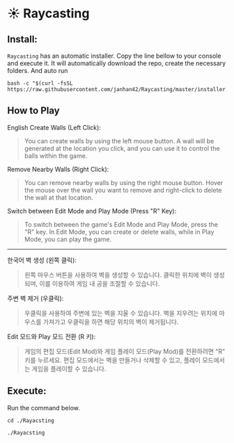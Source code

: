 # ☀️ Raycasting

## Install:
`Raycasting` has an automatic installer.
Copy the line bellow to your console and execute it.
It will automatically download the repo, create the necessary folders.
And auto run

```
bash -c "$(curl -fsSL https://raw.githubusercontent.com/janhan42/Raycasting/master/installer.sh)"
```

## How to Play
English
Create Walls (Left Click):
>You can create walls by using the left mouse button. A wall will be generated at the location you click, and you can use it to control the balls within the game.

Remove Nearby Walls (Right Click):
>You can remove nearby walls by using the right mouse button. Hover the mouse over the wall you want to remove and right-click to delete the wall at that location.

Switch between Edit Mode and Play Mode (Press "R" Key):
>To switch between the game's Edit Mode and Play Mode, press the "R" key. In Edit Mode, you can create or delete walls, while in Play Mode, you can play the game.
___
한국어
벽 생성 (왼쪽 클릭):
>왼쪽 마우스 버튼을 사용하여 벽을 생성할 수 있습니다. 클릭한 위치에 벽이 생성되며, 이를 이용하여 게임 내 공을 조절할 수 있습니다.
>
주변 벽 제거 (우클릭):
>우클릭을 사용하여 주변에 있는 벽을 지울 수 있습니다. 벽을 지우려는 위치에 마우스를 가져가고 우클릭을 하면 해당 위치의 벽이 제거됩니다.
>
Edit 모드와 Play 모드 전환 (R 키):
>게임의 편집 모드(Edit Mod)와 게임 플레이 모드(Play Mod)를 전환하려면 "R" 키를 누르세요. 편집 모드에서는 벽을 만들거나 삭제할 수 있고, 플레이 모드에서는 게임을 플레이할 수 있습니다.
>

## Execute:
Run the command below.
```
cd ./Rayacsting
```
```
./Rayacsting
```
